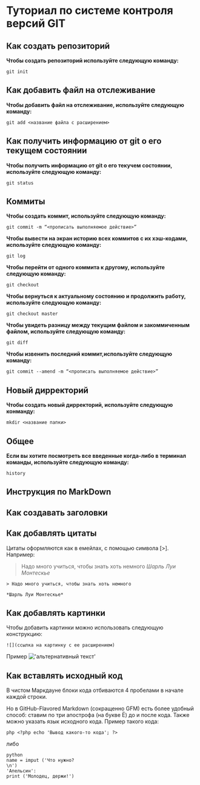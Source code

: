 # Туториал по системе контроля версий GIT

## Как  создать репозиторий

**Чтобы создать репозиторий используйте следующую команду:**

```
git init
```

## Как добавить файл на отслеживание


**Чтобы добавить файл на отслеживание, используйте следующую команду:**

```
git add <название файла с расширением>
```

## Как получить информацию от git о его текущем состоянии

**Чтобы получить информацию от git о его текучем состоянии, используйте следующую команду:**
```
git status
```
## Коммиты

**Чтобы создать коммит, используйте следующую команду:**
```
git commit -m “<прописать выполняемое действие>”
```

**Чтобы вывести на экран историю всех коммитов с их хэш-кодами, используйте следующую команду:**

```
git log
```

**Чтобы перейти от одного коммита к другому, используйте следующую команду:**

```
git checkout
```
**Чтобы вернуться к актуальному состоянию и продолжить работу, используйте следующую команду:**
```
git checkout master
```
**Чтобы увидеть разницу между текущим файлом и закоммиченным файлом, используйте следующую команду:**
```
git diff
```
**Чтобы извенить последний коммит,используйте следующую команду:**
```
git commit --amend -m “<прописать выполняемое действие>” 
```
## Новый дирректорий
**Чтобы создать новый дирректорий, используйте следующую конманду:**
```
mkdir <название папки>
```
## Общее
**Если вы хотите посмотреть все введенные когда-либо в терминал команды, используйте следующую команду:**
```
history
```

## Инструкция по MarkDown

## Как создавать заголовки


## Как добавлять цитаты

Цитаты оформляются как в емейлах, с помощью символа [>].
Например:

>Надо много учиться, чтобы знать хоть немного
*Шарль Луи Монтескье*

```
> Надо много учиться, чтобы знать хоть немного

*Шарль Луи Монтескье*
```




## Как добавлять картинки

Чтобы добавить картинки можно использовать следующую конструкцию:
```
![](ссылка на картинку с ее расширением)
```
Пример
!['альтернативный текст'](https://turvopros.com/wp-content/uploads/2021/10/poezdka-v-tailand.jpg)

## Как вставлять исходный код

В чистом Маркдауне блоки кода отбиваются 4 пробелами в начале
каждой строки.

Но в GitHub-Flavored Markdown (сокращенно GFM) есть более
удобный способ: ставим по три апострофа (на букве Ё) до и после
кода. Также можно указать язык исходного кода. 
Пример такого кода:

``` 
php <?php echo 'Вывод какого-то кода'; ?>
```
либо 

```
python
name = imput ('Что нужно?
\n')
'Апельсин':
print ('Молодец, держи!')
```


